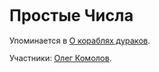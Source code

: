 # Простые Числа

Упоминается в [О кораблях дураков](bee5d569-a546-44fb-9b54-63d9cf338dbd.md).

Участники: [Олег Комолов](a47e8f96-ced4-4fed-b7f1-2a0221eac772.md).
